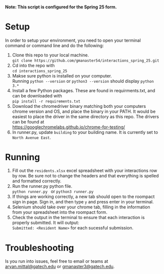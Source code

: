#### Note: This script is configured for the Spring 25 form.
# Setup
In order to setup your environment, you need to open your terminal command or command line and do the following:
1. Clone this repo to your local machine. \
   ```git clone https://github.com/gmanaster54/interactions_spring_25.git ```
2. Cd into the repo with \
   ```cd interactions_spring_25```
4. Makse sure python is installed on your computer.  \
   Running ```python --version``` or ```python3 --version``` should display `python 3.*`
5. Install a few Python packages. These are found in requirments.txt, and can be downloaded with \
```pip install -r requirements.txt```
6. Download the chromedriver binary matching both your computers chrome version and OS, and place the binary in your PATH. It would be easiest to place the driver in the same directory as this repo. The drivers can be found at \
https://googlechromelabs.github.io/chrome-for-testing/
7. In runner.py, update `building` to your building name. It is currently set to `North Avenue East`.

# Running
1. Fill out the `residents.xlsx` excel spreadsheet with your interactions row by row. Be sure not to change the headers and that everything is spelled and formatted correctly.
2. Run the runner.py python file. \
   ```python runner.py ``` or ```python3 runner.py```
3. If things are working correctly, a new tab should open to the roompact sign in page. Sign in, and then type `y` and press enter in your terminal.
4. Selenium should take over your chrome tab, filling in the information from your spreadsheet into the roompact form.
5. Check the output in the terminal to ensure that each interaction is properly submitted. It will output: \
``` Submitted: <Resident Name> ``` for each sucessful submission.  
# Troubleshooting
Is you run into issues, feel free to email or teams at aryan.mittal@gatech.edu or gmanaster3@gatech.edu.
